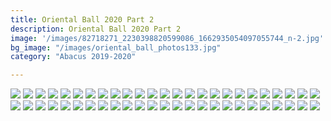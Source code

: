 ```yaml
---
title: Oriental Ball 2020 Part 2
description: Oriental Ball 2020 Part 2
image: '/images/82718271_2230398820599086_1662935054097055744_n-2.jpg'
bg_image: "/images/oriental_ball_photos133.jpg"
category: "Abacus 2019-2020"

---
```


![](/images/oriental_ball_photos51.jpg)
![](/images/oriental_ball_photos52.jpg)
![](/images/oriental_ball_photos53.jpg)
![](/images/oriental_ball_photos54.jpg)
![](/images/oriental_ball_photos55.jpg)
![](/images/oriental_ball_photos56.jpg)
![](/images/oriental_ball_photos57.jpg)
![](/images/oriental_ball_photos58.jpg)
![](/images/oriental_ball_photos59.jpg)
![](/images/oriental_ball_photos60.jpg)
![](/images/oriental_ball_photos61.jpg)
![](/images/oriental_ball_photos62.jpg)
![](/images/oriental_ball_photos63.jpg)
![](/images/oriental_ball_photos64.jpg)
![](/images/oriental_ball_photos65.jpg)
![](/images/oriental_ball_photos66.jpg)
![](/images/oriental_ball_photos67.jpg)
![](/images/oriental_ball_photos68.jpg)
![](/images/oriental_ball_photos69.jpg)
![](/images/oriental_ball_photos70.jpg)
![](/images/oriental_ball_photos71.jpg)
![](/images/oriental_ball_photos72.jpg)
![](/images/oriental_ball_photos73.jpg)
![](/images/oriental_ball_photos74.jpg)
![](/images/oriental_ball_photos75.jpg)
![](/images/oriental_ball_photos76.jpg)
![](/images/oriental_ball_photos77.jpg)
![](/images/oriental_ball_photos78.jpg)
![](/images/oriental_ball_photos79.jpg)
![](/images/oriental_ball_photos80.jpg)
![](/images/oriental_ball_photos81.jpg)
![](/images/oriental_ball_photos82.jpg)
![](/images/oriental_ball_photos83.jpg)
![](/images/oriental_ball_photos84.jpg)
![](/images/oriental_ball_photos85.jpg)
![](/images/oriental_ball_photos86.jpg)
![](/images/oriental_ball_photos87.jpg)
![](/images/oriental_ball_photos88.jpg)
![](/images/oriental_ball_photos89.jpg)
![](/images/oriental_ball_photos90.jpg)
![](/images/oriental_ball_photos91.jpg)
![](/images/oriental_ball_photos92.jpg)
![](/images/oriental_ball_photos93.jpg)
![](/images/oriental_ball_photos94.jpg)
![](/images/oriental_ball_photos95.jpg)
![](/images/oriental_ball_photos96.jpg)
![](/images/oriental_ball_photos97.jpg)
![](/images/oriental_ball_photos98.jpg)
![](/images/oriental_ball_photos99.jpg)
![](/images/oriental_ball_photos100.jpg)
